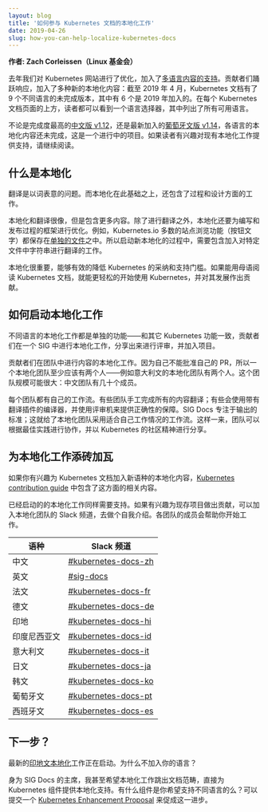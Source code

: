 ```yaml
---
layout: blog
title: '如何参与 Kubernetes 文档的本地化工作'
date: 2019-04-26
slug: how-you-can-help-localize-kubernetes-docs
---
```


**作者: Zach Corleissen（Linux 基金会）**

去年我们对 Kubernetes 网站进行了优化，加入了[多语言内容的支持](https://kubernetes.io/blog/2018/11/08/kubernetes-docs-updates-international-edition/)。贡献者们踊跃响应，加入了多种新的本地化内容：截至 2019 年 4 月，Kubernetes 文档有了 9 个不同语言的未完成版本，其中有 6 个是 2019 年加入的。在每个 Kubernetes 文档页面的上方，读者都可以看到一个语言选择器，其中列出了所有可用语言。

不论是完成度最高的[中文版 v1.12](https://v1-12.docs.kubernetes.io/zh-cn/)，还是最新加入的[葡萄牙文版 v1.14](https://kubernetes.io/pt/)，各语言的本地化内容还未完成，这是一个进行中的项目。如果读者有兴趣对现有本地化工作提供支持，请继续阅读。

## 什么是本地化

翻译是以词表意的问题。而本地化在此基础之上，还包含了过程和设计方面的工作。

本地化和翻译很像，但是包含更多内容。除了进行翻译之外，本地化还要为编写和发布过程的框架进行优化。例如，Kubernetes.io 多数的站点浏览功能（按钮文字）都保存在[单独的文件](https://github.com/kubernetes/website/tree/master/i18n)之中。所以启动新本地化的过程中，需要包含加入对特定文件中字符串进行翻译的工作。

本地化很重要，能够有效的降低 Kubernetes 的采纳和支持门槛。如果能用母语阅读 Kubernetes 文档，就能更轻松的开始使用 Kubernetes，并对其发展作出贡献。

## 如何启动本地化工作

不同语言的本地化工作都是单独的功能——和其它 Kubernetes 功能一致，贡献者们在一个 SIG 中进行本地化工作，分享出来进行评审，并加入项目。

贡献者们在团队中进行内容的本地化工作。因为自己不能批准自己的 PR，所以一个本地化团队至少应该有两个人——例如意大利文的本地化团队有两个人。这个团队规模可能很大：中文团队有几十个成员。

每个团队都有自己的工作流。有些团队手工完成所有的内容翻译；有些会使用带有翻译插件的编译器，并使用评审机来提供正确性的保障。SIG Docs 专注于输出的标准；这就给了本地化团队采用适合自己工作情况的工作流。这样一来，团队可以根据最佳实践进行协作，并以 Kubernetes 的社区精神进行分享。

## 为本地化工作添砖加瓦

如果你有兴趣为 Kubernetes 文档加入新语种的本地化内容，[Kubernetes contribution guide](https://kubernetes.io/docs/contribute/localization/) 中包含了这方面的相关内容。

已经启动的的本地化工作同样需要支持。如果有兴趣为现存项目做出贡献，可以加入本地化团队的 Slack 频道，去做个自我介绍。各团队的成员会帮助你开始工作。

|语种|Slack 频道|
|---|---|
|中文|[#kubernetes-docs-zh](https://kubernetes.slack.com/messages/CE3LNFYJ1/)|
|英文|[#sig-docs](https://kubernetes.slack.com/messages/C1J0BPD2M/)|
|法文|[#kubernetes-docs-fr](https://kubernetes.slack.com/messages/CG838BFT9/)|
|德文|[#kubernetes-docs-de](https://kubernetes.slack.com/messages/CH4UJ2BAL/)|
|印地|[#kubernetes-docs-hi](https://kubernetes.slack.com/messages/CJ14B9BDJ/)|
|印度尼西亚文|[#kubernetes-docs-id](https://kubernetes.slack.com/messages/CJ1LUCUHM/)|
|意大利文|[#kubernetes-docs-it](https://kubernetes.slack.com/messages/CGB1MCK7X/)|
|日文|[#kubernetes-docs-ja](https://kubernetes.slack.com/messages/CAG2M83S8/)|
|韩文|[#kubernetes-docs-ko](https://kubernetes.slack.com/messages/CA1MMR86S/)|
|葡萄牙文|[#kubernetes-docs-pt](https://kubernetes.slack.com/messages/CJ21AS0NA/)|
|西班牙文|[#kubernetes-docs-es](https://kubernetes.slack.com/messages/CH7GB2E3B/)|


## 下一步？

最新的[印地文本地化](https://kubernetes.slack.com/messages/CJ14B9BDJ/)工作正在启动。为什么不加入你的语言？

身为 SIG Docs 的主席，我甚至希望本地化工作跳出文档范畴，直接为 Kubernetes 组件提供本地化支持。有什么组件是你希望支持不同语言的么？可以提交一个 [Kubernetes Enhancement Proposal](https://github.com/kubernetes/enhancements/tree/master/keps) 来促成这一进步。